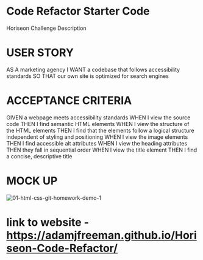 # Code Refactor Starter Code

Horiseon Challenge Description


# USER STORY

AS A marketing agency
I WANT a codebase that follows accessibility standards
SO THAT our own site is optimized for search engines

# ACCEPTANCE CRITERIA

GIVEN a webpage meets accessibility standards
WHEN I view the source code
THEN I find semantic HTML elements
WHEN I view the structure of the HTML elements
THEN I find that the elements follow a logical structure independent of styling and positioning
WHEN I view the image elements
THEN I find accessible alt attributes
WHEN I view the heading attributes
THEN they fall in sequential order
WHEN I view the title element
THEN I find a concise, descriptive title

# MOCK UP 

![01-html-css-git-homework-demo-1](https://user-images.githubusercontent.com/73137291/97784412-118c0280-1b64-11eb-9834-abead06a346f.png)

# link to website - https://adamjfreeman.github.io/Horiseon-Code-Refactor/

